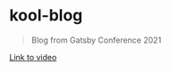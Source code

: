 # kool-blog

> Blog from Gatsby Conference 2021

[Link to video](https://www.youtube.com/watch?v=231bkZnebvo&t=867s)